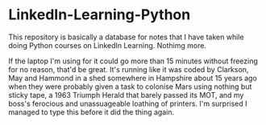 # LinkedIn-Learning-Python

This repository is basically a database for notes that I have taken while doing Python courses on LinkedIn Learning. Nothimg more.

If the laptop I'm using for it could go more than 15 minutes without freezing for no reason, that'd be great. It's running like it was coded by Clarkson, May and Hammond in a shed somewhere in Hampshire about 15 years ago when they were probably given a task to colonise Mars using nothing but sticky tape, a 1963 Triumph Herald that barely passed its MOT, and my boss's ferocious and unassuageable loathing of printers. I'm surprised I managed to type this before it did the thing again.